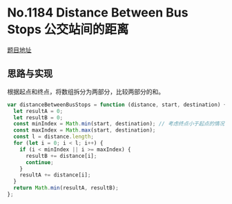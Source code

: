 # No.1184 Distance Between Bus Stops 公交站间的距离

[题目地址](https://leetcode-cn.com/problems/distance-between-bus-stops/)

## 思路与实现

根据起点和终点，将数组拆分为两部分，比较两部分的和。

```javascript
var distanceBetweenBusStops = function (distance, start, destination) {
  let resultA = 0;
  let resultB = 0;
  const minIndex = Math.min(start, destination); // 考虑终点小于起点的情况。为简化计算逻辑，统一转换为计算小 index 到大 index 的距离
  const maxIndex = Math.max(start, destination);
  const l = distance.length;
  for (let i = 0; i < l; i++) {
    if (i < minIndex || i >= maxIndex) {
      resultB += distance[i];
      continue;
    }
    resultA += distance[i];
  }
  return Math.min(resultA, resultB);
};
```